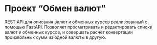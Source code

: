 # Проект “Обмен валют”

REST API для описания валют и обменных курсов реализованный с помощью FastAPI. Позволяет просматривать и редактировать списки валют и обменных курсов, и совершать расчёт конвертации произвольных сумм из одной валюты в другую.